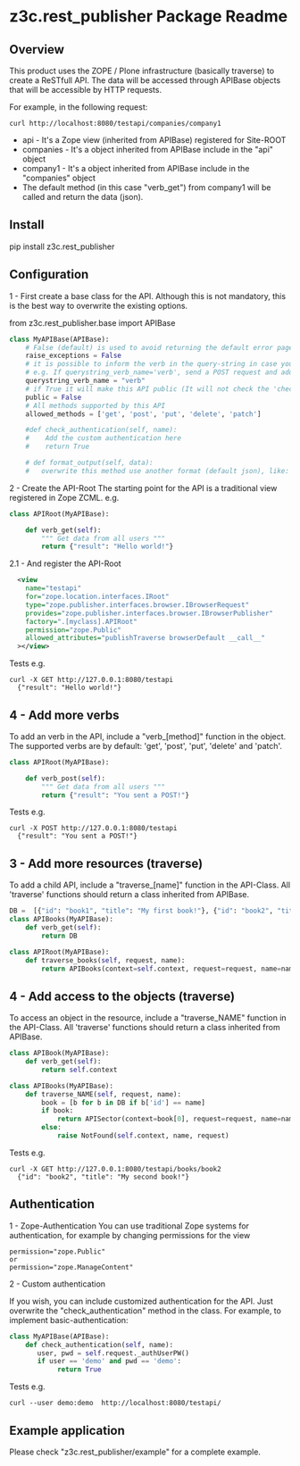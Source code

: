 z3c.rest_publisher Package Readme
=========================

Overview
--------

This product uses the ZOPE / Plone infrastructure (basically traverse) to create a ReSTfull API. The data will be
accessed through APIBase objects that will be accessible by HTTP requests.

For example, in the following request:

    curl http://localhost:8080/testapi/companies/company1

- api - It's a Zope view (inherited from APIBase) registered for Site-ROOT
- companies - It's a object inherited from APIBase include in the "api" object
- company1 - It's a object inherited from APIBase include in the "companies" object
- The default method (in this case "verb_get") from company1 will be called and return the data (json). 

Install
-------

pip install z3c.rest_publisher

Configuration
-------------

1 - First create a base class for the API. Although this is not mandatory, this is the best way to overwrite the 
existing options.

from z3c.rest_publisher.base import APIBase

```python
class MyAPIBase(APIBase):
    # False (default) is used to avoid returning the default error page (HTML).
    raise_exceptions = False
    # it is possible to inform the verb in the query-string in case you can't use http-methods.
    # e.g. If querystring_verb_name='verb', send a POST request and add something like ?verb=PATCH in the query-string.
    querystring_verb_name = "verb"
    # if True it will make this API public (It will not check the 'check_authentication' method)
    public = False
    # All methods supported by this API
    allowed_methods = ['get', 'post', 'put', 'delete', 'patch']

    #def check_authentication(self, name):
    #    Add the custom authentication here
    #    return True

    # def format_output(self, data):
    #   overwrite this method use another format (default json), like: xml, txt, etc...

```

2 - Create the API-Root
The starting point for the API is a traditional view registered in Zope ZCML. e.g.

```python
class APIRoot(MyAPIBase):

    def verb_get(self):
        """ Get data from all users """
        return {"result": "Hello world!"}
```

2.1 - And register the API-Root

```xml
  <view
    name="testapi"
    for="zope.location.interfaces.IRoot"
    type="zope.publisher.interfaces.browser.IBrowserRequest"
    provides="zope.publisher.interfaces.browser.IBrowserPublisher"
    factory=".[myclass].APIRoot"
    permission="zope.Public"
    allowed_attributes="publishTraverse browserDefault __call__"
  ></view>
```

Tests e.g.

    curl -X GET http://127.0.0.1:8080/testapi
      {"result": "Hello world!"}

4 - Add more verbs
--------------------

To add an verb in the API, include a "verb_\[method]" function in the object.
The supported verbs are by default: 'get', 'post', 'put', 'delete' and 'patch'.  

```python
class APIRoot(MyAPIBase):

    def verb_post(self):
        """ Get data from all users """
        return {"result": "You sent a POST!"}
```

Tests e.g.

    curl -X POST http://127.0.0.1:8080/testapi
      {"result": "You sent a POST!"}


3 - Add more resources (traverse)
---------------------------------

To add a child API, include a "traverse_\[name]" function in the API-Class.
All 'traverse' functions should return a class inherited from APIBase.

```python
DB =  [{"id": "book1", "title": "My first book!"}, {"id": "book2", "title": "My second book!"}]
class APIBooks(MyAPIBase):
    def verb_get(self):
        return DB

class APIRoot(MyAPIBase):
    def traverse_books(self, request, name):
        return APIBooks(context=self.context, request=request, name=name, parent_api_obj=self)
```

4 - Add access to the objects (traverse)
----------------------------------------

To access an object in the resource, include a "traverse_NAME" function in the API-Class.
All 'traverse' functions should return a class inherited from APIBase.

```python
class APIBook(MyAPIBase):
    def verb_get(self):
        return self.context

class APIBooks(MyAPIBase):
    def traverse_NAME(self, request, name):
        book = [b for b in DB if b['id'] == name]
        if book:
            return APISector(context=book[0], request=request, name=name, parent_api_obj=self)
        else:
            raise NotFound(self.context, name, request)
```

Tests e.g.

    curl -X GET http://127.0.0.1:8080/testapi/books/book2
      {"id": "book2", "title": "My second book!"}


Authentication
--------------

1 - Zope-Authentication
You can use traditional Zope systems for authentication, for example by changing permissions for the view

    permission="zope.Public"
    or
    permission="zope.ManageContent"

2 - Custom authentication

If you wish, you can include customized authentication for the API. Just overwrite the "check_authentication" method in the class.
For example, to implement basic-authentication:

```python
class MyAPIBase(APIBase):
    def check_authentication(self, name):
       user, pwd = self.request._authUserPW()
       if user == 'demo' and pwd == 'demo':
            return True
```

Tests e.g.

    curl --user demo:demo  http://localhost:8080/testapi/

Example application
-------------------

Please check "z3c.rest_publisher/example" for a complete example.
